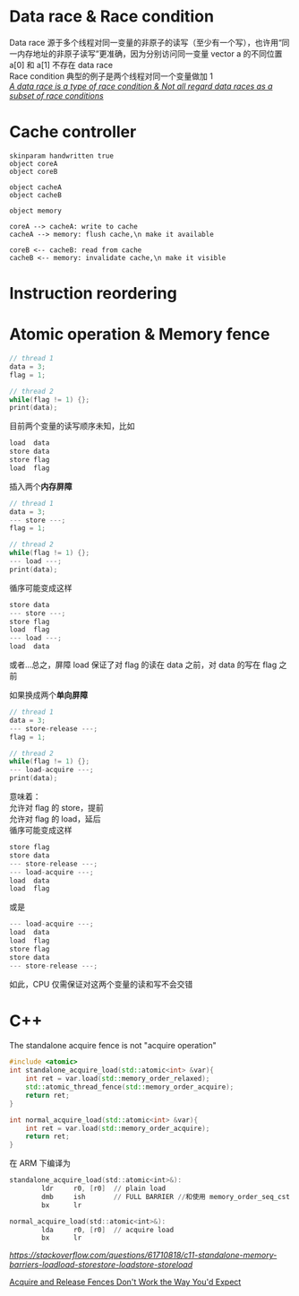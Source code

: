 # Data race & Race condition
Data race 源于多个线程对同一变量的非原子的读写（至少有一个写），也许用“同一内存地址的非原子读写”更准确，因为分别访问同一变量 vector a 的不同位置 a[0] 和 a[1] 不存在 data race  
Race condition 典型的例子是两个线程对同一个变量做加 1  
*[A data race is a type of race condition & Not all regard data races as a subset of race conditions](https://en.wikipedia.org/wiki/Race_condition)*

# Cache controller
```plantuml
skinparam handwritten true
object coreA
object coreB

object cacheA
object cacheB

object memory

coreA --> cacheA: write to cache
cacheA --> memory: flush cache,\n make it available

coreB <-- cacheB: read from cache
cacheB <-- memory: invalidate cache,\n make it visible
```

# Instruction reordering

# Atomic operation & Memory fence
```cpp
// thread 1
data = 3;
flag = 1;

// thread 2
while(flag != 1) {};
print(data);
```
目前两个变量的读写顺序未知，比如
```cpp
load  data
store data
store flag
load  flag
```
插入两个**内存屏障**
```cpp
// thread 1
data = 3;
--- store ---;
flag = 1;

// thread 2
while(flag != 1) {};
--- load ---;
print(data);
```
循序可能变成这样
```cpp
store data
--- store ---;
store flag
load  flag
--- load ---;
load  data
```
或者...总之，屏障 load 保证了对 flag 的读在 data 之前，对 data 的写在 flag 之前

如果换成两个**单向屏障**
```cpp
// thread 1
data = 3;
--- store-release ---;
flag = 1;

// thread 2
while(flag != 1) {};
--- load-acquire ---;
print(data);
```
意味着：  
允许对 flag 的 store，提前  
允许对 flag 的 load，延后  
循序可能变成这样
```cpp
store flag
store data
--- store-release ---;
--- load-acquire ---;
load  data
load  flag
```
或是
```cpp
--- load-acquire ---;
load  data
load  flag
store flag
store data
--- store-release ---;
```
如此，CPU 仅需保证对这两个变量的读和写不会交错

# C++
The standalone acquire fence is not "acquire operation"
```cpp
#include <atomic>
int standalone_acquire_load(std::atomic<int> &var){
    int ret = var.load(std::memory_order_relaxed);
    std::atomic_thread_fence(std::memory_order_acquire);
    return ret;
}

int normal_acquire_load(std::atomic<int> &var){
    int ret = var.load(std::memory_order_acquire);
    return ret;
}
```
在 ARM 下编译为
```asm 
standalone_acquire_load(std::atomic<int>&):
        ldr     r0, [r0]  // plain load
        dmb     ish       // FULL BARRIER //和使用 memory_order_seq_cst 没区别
        bx      lr  

normal_acquire_load(std::atomic<int>&):
        lda     r0, [r0]  // acquire load
        bx      lr  
```
*https://stackoverflow.com/questions/61710818/c11-standalone-memory-barriers-loadload-storestore-loadstore-storeload*

[Acquire and Release Fences Don't Work the Way You'd Expect](https://preshing.com/20131125/acquire-and-release-fences-dont-work-the-way-youd-expect/)